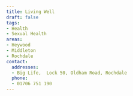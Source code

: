 ```yaml
---
title: Living Well
draft: false
tags:
- Health
- Sexual Health
areas:
- Heywood 
- Middleton
- Rochdale
contact:
  addresses:
  - Big Life,  Lock 50, Oldham Road, Rochdale
  phone:
  - 01706 751 190
---
```


